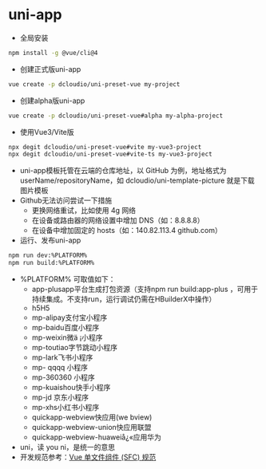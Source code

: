 # uni-app

* 全局安装
```sh
npm install -g @vue/cli@4
```
* 创建正式版uni-app
```sh
vue create -p dcloudio/uni-preset-vue my-project
```
* 创建alpha版uni-app
```sh
vue create -p dcloudio/uni-preset-vue#alpha my-alpha-project
```
* 使用Vue3/Vite版
```sh
npx degit dcloudio/uni-preset-vue#vite my-vue3-project
npx degit dcloudio/uni-preset-vue#vite-ts my-vue3-project
```
* uni-app模板托管在云端的仓库地址，以 GitHub 为例，地址格式为 userName/repositoryName，如 dcloudio/uni-template-picture 就是下载图片模板
* Github无法访问尝试一下措施
  * 更换网络重试，比如使用 4g 网络
  * 在设备或路由器的网络设置中增加 DNS（如：8.8.8.8）
  * 在设备中增加固定的 hosts（如：140.82.113.4 github.com）
* 运行、发布uni-app
```sh
npm run dev:%PLATFORM%
npm run build:%PLATFORM%
```
  * %PLATFORM% 可取值如下：
    * app-plusapp平台生成打包资源（支持npm run build:app-plus ，可用于持续集成。不支持run，运行调试仍需在HBuilderX中操作）
    * h5H5
    * mp-alipay支付宝小程序
    * mp-baidu百度小程序
    * mp-weixin微ä            ¡小程序
    * mp-toutiao字节跳动小程序
    * mp-lark飞书小程序
    * mp-     qqqq 小程序
    * mp-360360 小程序
    * mp-kuaishou快手小程序
    * mp-jd               京东小程序
    * mp-xhs小红书小程序
    * quickapp-webview快应用(we       bview)
    * quickapp-webview-union快应用联盟
    * quickapp-webview-huaweiå¿«应用华为
* uni，读 you ni，是统一的意思    
* 开发规范参考：[Vue 单文件组件 (SFC) 规范](https://vue-loader.vuejs.org/zh/spec.html)
